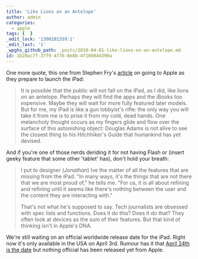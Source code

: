 ```yaml
---
title: 'Like Lions on an Antelope'
author: admin
categories:
  - apple
tags: {  }
_edit_lock: '1300201359:1'
_edit_last: '1'
_wpghs_github_path: _posts/2010-04-01-like-lions-on-an-antelope.md
id: 1b28ac7f-37f9-4776-8e8b-4f169844390a
---
```

<p>One more quote, this one from Stephen Fry's <a href="http://www.time.com/time/business/article/0,8599,1976935-4,00.html">article</a> on going to Apple as they prepare to launch the iPad:</p>
<blockquote><p>It is possible that the public will not fall on the iPad, as I did, like lions on an antelope. Perhaps they will find the apps and the iBooks too expensive. Maybe they will wait for more fully featured later models. But for me, my iPad is like a gun lobbyist's rifle: the only way you will take it from me is to prise it from my cold, dead hands. One melancholy thought occurs as my fingers glide and flow over the surface of this astonishing object: Douglas Adams is not alive to see the closest thing to his Hitchhiker's Guide that humankind has yet devised.</p></blockquote>
<p>And if you're one of those nerds deriding it for not having Flash or (insert geeky feature that some other 'tablet' has), don't hold your breath:</p>
<blockquote><p>I put to designer (<em>Jonathan</em>) Ive the matter of all the features that are missing from the iPad. "In many ways, it's the things that are not there that we are most proud of," he tells me. "For us, it is all about refining and refining until it seems like there's nothing between the user and the content they are interacting with."</p>
<p>That's not what he's supposed to say. Tech journalists are obsessed with spec lists and functions. Does it do this? Does it do that? They often look at devices as the sum of their features. But that kind of thinking isn't in Apple's DNA. </p></blockquote>
<p>We're still waiting on an official worldwide release date for the iPad.  Right now it's only available in the USA on April 3rd.  Rumour has it that <a href="http://www.ipadincanada.ca/ipad-news/ipad-launch-date-in-canada-april-24th/">April 24th is the date</a> but nothing official has been released yet from Apple.</p>
